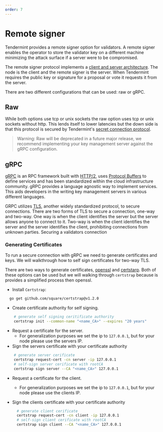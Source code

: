 ```yaml
---
order: 7
---
```


# Remote signer

Tendermint provides a remote signer option for validators. A remote signer enables the operator to store the validator key on a different machine minimizing the attack surface if a server were to be compromised. 

The remote signer protocol implements a [client and server architecture](https://en.wikipedia.org/wiki/Client%E2%80%93server_model). The node is the client and the remote signer is the server. When Tendermint requires the public key or signature for a proposal or vote it requests it from the server.


There are two different configurations that can be used: raw or gRPC.

## Raw

While both options use tcp or unix sockets the raw option uses tcp or unix sockets without http. This lends itself to lower latencies but the down side is that this protocol is secured by Tendermint's [secret connection protocol](https://github.com/tendermint/spec/blob/master/spec/p2p/peer.md#authenticated-encryption-handshake). 



> Warning: Raw will be deprecated in a future major release, we recommend implementing your key management server against the gRPC configuration.


## gRPC

[gRPC](https://grpc.io/) is an RPC framework built with [HTTP/2](https://en.wikipedia.org/wiki/HTTP/2), uses [Protocol Buffers](https://developers.google.com/protocol-buffers) to define services and has been standardized within the cloud infrastructure community. gRPC provides a language agnostic way to implement services. This aids developers in the writing key management servers in various different languages. 

GRPC utilizes [TLS](https://en.wikipedia.org/wiki/Transport_Layer_Security), another widely standardized protocol, to secure connections. There are two forms of TLS to secure a connection, one-way and two-way. One way is when the client identifies the server but the server allows anyone to connect to it. Two-way is when the client identifies the server and the server identifies the client, prohibiting connections from unknown parties. Securing a validators connection 

### Generating Certificates

To run a secure connection with gRPC we need to generate certificates and keys. We will walkthrough how to self sign certificates for two-way TLS.

There are two ways to generate certificates, [openssl](https://www.openssl.org/) and [certstarp](https://github.com/square/certstrap). Both of these options can be used but we will walking through `certstrap` because is provides a simplified process then openssl.

- Install `Certstrap`:

```sh
  go get github.com/square/certstrap@v1.2.0
```

- Create certificate authority for self signing.

```sh
	# generate self signing ceritificate authority
	certstrap init --common-name "<name_CA>" --expires "20 years"
```

- Request a certificate for the server. 
  - For generalization purposes we set the ip to `127.0.0.1`, but for your node please use the servers IP.
- Sign the servers certificate with your certificate authority
```sh
	# generate server cerificate
	certstrap request-cert -cn server -ip 127.0.0.1
	# self-sign server cerificate with rootCA
	certstrap sign server --CA "<name_CA>" 127.0.0.1
  ```

- Request a certificate for the client. 
  - For generalization purposes we set the ip to `127.0.0.1`, but for your node please use the clients IP.
- Sign the clients certificate with your certificate authority

  ```sh
	# generate client cerificate
	certstrap request-cert -cn client -ip 127.0.0.1
	# self-sign client cerificate with rootCA
	certstrap sign client --CA "<name_CA>" 127.0.0.1
```
